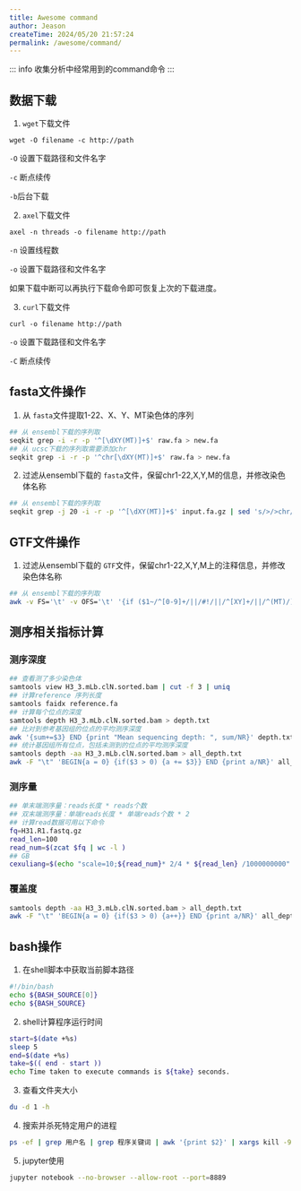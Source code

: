 ```yaml
---
title: Awesome command
author: Jeason
createTime: 2024/05/20 21:57:24
permalink: /awesome/command/
---
```

::: info
收集分析中经常用到的command命令
:::

## 数据下载

1. `wget`下载文件

```
wget -O filename -c http://path
```

`-O` 设置下载路径和文件名字

`-c` 断点续传

`-b`后台下载

2. `axel`下载文件

```
axel -n threads -o filename http://path
```

`-n` 设置线程数

`-o` 设置下载路径和文件名字

如果下载中断可以再执行下载命令即可恢复上次的下载进度。

3. `curl`下载文件

```
curl -o filename http://path
```

`-o` 设置下载路径和文件名字

`-C` 断点续传

## fasta文件操作

1. 从 `fasta`文件提取1-22、X、Y、MT染色体的序列

```sh
## 从 ensembl下载的序列取
seqkit grep -i -r -p '^[\dXY(MT)]+$' raw.fa > new.fa
## 从 ucsc下载的序列取需要添加chr
seqkit grep -i -r -p '^chr[\dXY(MT)]+$' raw.fa > new.fa
```

2. 过滤从ensembl下载的 `fasta`文件，保留chr1-22,X,Y,M的信息，并修改染色体名称

```sh
## 从 ensembl下载的序列取
seqkit grep -j 20 -i -r -p '^[\dXY(MT)]+$' input.fa.gz | sed 's/>/>chr/g' | sed 's/chrMT/chrM/g' > input.filter_config.fa
```

## GTF文件操作

1. 过滤从ensembl下载的 `GTF`文件，保留chr1-22,X,Y,M上的注释信息，并修改染色体名称

```sh
## 从 ensembl下载的序列取
awk -v FS='\t' -v OFS='\t' '{if ($1~/^[0-9]+/||/#!/||/^[XY]+/||/^(MT)/) print $0}' input.gtf | sed 's/^/chr/g' | sed 's/^chr#/#/g' | sed 's/^chrMT/chrM/g' > input.filter_changed.gtf
```

## 测序相关指标计算

### 测序深度

```sh
## 查看测了多少染色体
samtools view H3_3.mLb.clN.sorted.bam | cut -f 3 | uniq
## 计算reference 序列长度
samtools faidx reference.fa
## 计算每个位点的深度
samtools depth H3_3.mLb.clN.sorted.bam > depth.txt
## 比对到参考基因组的位点的平均测序深度
awk '{sum+=$3} END {print "Mean sequencing depth: ", sum/NR}' depth.txt
## 统计基因组所有位点，包括未测到的位点的平均测序深度
samtools depth -aa H3_3.mLb.clN.sorted.bam > all_depth.txt
awk -F "\t" 'BEGIN{a = 0} {if($3 > 0) {a += $3}} END {print a/NR}' all_depth.txt
```

### 测序量

```sh
## 单末端测序量：reads长度 * reads个数
## 双末端测序量：单端reads长度 * 单端reads个数 * 2
## 计算read数据可用以下命令
fq=H31.R1.fastq.gz
read_len=100
read_num=$(zcat $fq | wc -l )
## GB
cexuliang=$(echo "scale=10;${read_num}* 2/4 * ${read_len} /1000000000" | bc)
```

### 覆盖度

```sh
samtools depth -aa H3_3.mLb.clN.sorted.bam > all_depth.txt
awk -F "\t" 'BEGIN{a = 0} {if($3 > 0) {a++}} END {print a/NR}' all_depth.txt
```

## bash操作

1. 在shell脚本中获取当前脚本路径

```sh
#!/bin/bash
echo ${BASH_SOURCE[0]}
echo ${BASH_SOURCE}
```

2. shell计算程序运行时间

```sh
start=$(date +%s)
sleep 5
end=$(date +%s)
take=$(( end - start ))
echo Time taken to execute commands is ${take} seconds.
```

3. 查看文件夹大小

```sh
du -d 1 -h
```

4. 搜索并杀死特定用户的进程

```sh
ps -ef | grep 用户名 | grep 程序关键词 | awk '{print $2}' | xargs kill -9
```

5. jupyter使用

```sh
jupyter notebook --no-browser --allow-root --port=8889
```
